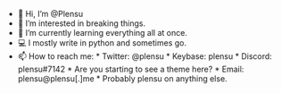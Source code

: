 * 👋 Hi, I’m @Plensu
* 👀 I’m interested in breaking things.
* 🌱 I’m currently learning everything all at once.
* 💻 I mostly write in python and sometimes go.  
* 📫 How to reach me:
       * Twitter: @plensu
       * Keybase: plensu
       * Discord: plensu#7142
       * Are you starting to see a theme here?
       * Email: plensu@plensu[.]me
       * Probably plensu on anything else.

